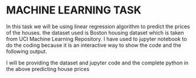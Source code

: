 
# MACHINE LEARNING TASK

In this task we will be using linear regression algorithm to predict the prices of the houses. the dataset used is Boston housing dataset which is taken from UCI Machine Learning Repository. I have used to jupyter notebook to do the coding because it is an interactive way to show the code and the following output.

I will be providing the dataset and jupyter code and the complete python in the above predicting house prices
